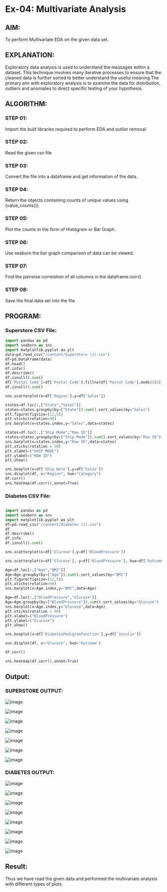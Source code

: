 # Ex-04: Multivariate Analysis
## AIM:
To perform Multivariate EDA on the given data set.

## EXPLANATION:
Exploratory data analysis is used to understand the messages within a dataset. This technique involves many iterative processes to ensure that the cleaned data is further sorted to better understand the useful meaning.The primary aim with exploratory analysis is to examine the data for distribution, outliers and anomalies to direct specific testing of your hypothesis.

## ALGORITHM:
### STEP 01:
Import the built libraries required to perform EDA and outlier removal.

### STEP 02:
Read the given csv file

### STEP 03:
Convert the file into a dataframe and get information of the data.

### STEP 04:
Return the objects containing counts of unique values using (value_counts()).

### STEP 05:
Plot the counts in the form of Histogram or Bar Graph.

### STEP 06:
Use seaborn the bar graph comparison of data can be viewed.

### STEP 07:
Find the pairwise correlation of all columns in the dataframe.corr()

### STEP 08:
Save the final data set into the file.

## PROGRAM:
### Superstore CSV File:
```python
import pandas as pd
import seaborn as sns
import matplotlib.pyplot as plt
data=pd.read_csv("/content/SuperStore (1).csv")
df=pd.DataFrame(data)
df.head()
df.info()
df.describe()
df.isnull().sum()
df['Postal Code']=df['Postal Code'].fillna(df['Postal Code'].mode()[0])
df.isnull().sum()

sns.scatterplot(x=df['Region'],y=df['Sales'])

states=df.loc[:,["State","Sales"]]
states=states.groupby(by=["State"]).sum().sort_values(by="Sales")
plt.figure(figsize=(12,5))
plt.xticks(rotation=90)
sns.barplot(x=states.index,y="Sales",data=states)

states=df.loc[:,["Ship Mode","Row ID"]]
states=states.groupby(by=["Ship Mode"]).sum().sort_values(by="Row ID")
sns.barplot(x=states.index,y="Row ID",data=states)
plt.xticks(rotation = 90)
plt.xlabel=("SHIP MODE")
plt.ylabel=("ROW ID")
plt.show()

sns.boxplot(x=df['Ship Date'],y=df['Sales'])
sns.displot(df, x="Region", hue="Category")
df.corr()
sns.heatmap(df.corr(),annot=True)
```

### Diabetes CSV File:
```python

import pandas as pd
import seaborn as sns
import matplotlib.pyplot as plt
df=pd.read_csv("/content/diabetes (1).csv")
df
df.describe()
df.info
df.isnull().sum()

sns.scatterplot(x=df['Glucose'],y=df['BloodPressure'])

sns.scatterplot(x=df['Glucose'], y=df['BloodPressure'], hue=df['Outcome'])

Age=df.loc[:,["Age","BMI"]]
Age=Age.groupby(by=["Age"]).sum().sort_values(by="BMI")
plt.figure(figsize=(12,5))
plt.xticks(rotation=90)
sns.barplot(x=Age.index,y="BMI",data=Age)

Age=df.loc[:,["BloodPressure","Glucose"]]
Age=Age.groupby(by=["BloodPressure"]).sum().sort_values(by="Glucose")
sns.barplot(x=Age.index,y="Glucose",data=Age)
plt.xticks(rotation = 90)
plt.xlabel=("BloodPressure")
plt.ylabel=("Glucose")
plt.show()

sns.boxplot(x=df['DiabetesPedigreeFunction'],y=df['Insulin'])

sns.displot(df, x="Glucose", hue="Outcome")

df.corr()

sns.heatmap(df.corr(),annot=True)
```
## Output:
### SUPERSTORE OUTPUT:
![image](https://github.com/NITHISH74/ODD2023-Datascience-Ex-04/assets/94164665/6e4625c0-d82d-466b-9c57-f61f81585929)

![image](https://github.com/NITHISH74/ODD2023-Datascience-Ex-04/assets/94164665/05f5a5d5-7921-428c-94c3-73a1f87b4acd)

![image](https://github.com/NITHISH74/ODD2023-Datascience-Ex-04/assets/94164665/7adb009a-c13b-4680-96ae-8b417d72abbe)

![image](https://github.com/NITHISH74/ODD2023-Datascience-Ex-04/assets/94164665/b6888e36-6d1d-4cc3-9457-902465e2fc1e)

![image](https://github.com/NITHISH74/ODD2023-Datascience-Ex-04/assets/94164665/cfe8ad34-0864-4bc5-a1ee-2fd25f0437e8)

![image](https://github.com/NITHISH74/ODD2023-Datascience-Ex-04/assets/94164665/8b764560-4f3f-440f-b9c7-0ffc7c8bbd54)

![image](https://github.com/NITHISH74/ODD2023-Datascience-Ex-04/assets/94164665/6c22a57c-fbee-4381-bce7-93712457f3ac)

### DIABETES OUTPUT:

![image](https://github.com/NITHISH74/ODD2023-Datascience-Ex-04/assets/94164665/f1524e9f-1f7f-4a6a-aa65-5eeaccfd3c87)

![image](https://github.com/NITHISH74/ODD2023-Datascience-Ex-04/assets/94164665/2b614c56-0c1f-456d-8366-b572849f7e78)

![image](https://github.com/NITHISH74/ODD2023-Datascience-Ex-04/assets/94164665/7fc72b20-02df-4ac6-b513-032ffd66e23a)

![image](https://github.com/NITHISH74/ODD2023-Datascience-Ex-04/assets/94164665/e83d2297-61a4-4a2e-953a-bd5ce80f8bb3)

![image](https://github.com/NITHISH74/ODD2023-Datascience-Ex-04/assets/94164665/90454b7a-3142-4d3b-b3ca-de2d744a9ff0)

![image](https://github.com/NITHISH74/ODD2023-Datascience-Ex-04/assets/94164665/f6f7abc8-b1a0-478d-afb5-4d8c8e2243f3)

![image](https://github.com/NITHISH74/ODD2023-Datascience-Ex-04/assets/94164665/6dbc7f9e-58f8-48cd-9b58-94cc2566f704)

![image](https://github.com/NITHISH74/ODD2023-Datascience-Ex-04/assets/94164665/6fb132f4-3b7e-4eb5-89ae-744978493a97)


## Result:
Thus we have read the given data and performed the multivariate analysis with different types of plots.


